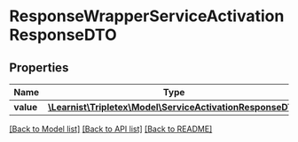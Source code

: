 # ResponseWrapperServiceActivationResponseDTO

## Properties
Name | Type | Description | Notes
------------ | ------------- | ------------- | -------------
**value** | [**\Learnist\Tripletex\Model\ServiceActivationResponseDTO**](ServiceActivationResponseDTO.md) |  | [optional] 

[[Back to Model list]](../../README.md#documentation-for-models) [[Back to API list]](../../README.md#documentation-for-api-endpoints) [[Back to README]](../../README.md)


